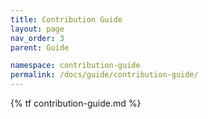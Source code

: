 ```yaml
---
title: Contribution Guide
layout: page
nav_order: 3
parent: Guide

namespace: contribution-guide
permalink: /docs/guide/contribution-guide/
---
```

{% tf contribution-guide.md %}
